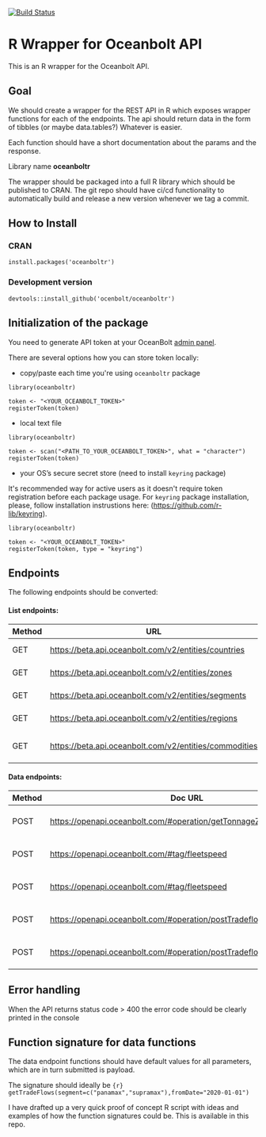 [![Build Status](https://travis-ci.com/oceanbolt/oceanboltr.svg)](https://travis-ci.com/oceanbolt/oceanboltr)

# R Wrapper for Oceanbolt API

This is an R wrapper for the Oceanbolt API.

## Goal

We should create a wrapper for the REST API in R which exposes wrapper functions for each of the endpoints.
The api should return data in the form of tibbles (or maybe data.tables?) Whatever is easier.

Each function should have a short documentation about the params and the response.

Library name **oceanboltr**

The wrapper should be packaged into a full R library which should be published to CRAN. 
The git repo should have ci/cd functionality to automatically build and release a new version whenever we tag a commit.

## How to Install

### CRAN

```{r}
install.packages('oceanboltr')
```

### Development version

```{r}
devtools::install_github('ocenbolt/oceanboltr')
```

## Initialization of the package

You need to generate API token at your OceanBolt [admin panel](https://app.oceanbolt.com/profile).

There are several options how you can store token locally:

- copy/paste each time you're using `oceanboltr` package

```{r}
library(oceanboltr)

token <- "<YOUR_OCEANBOLT_TOKEN>"
registerToken(token)
```

- local text file

```{r}
library(oceanboltr)

token <- scan("<PATH_TO_YOUR_OCEANBOLT_TOKEN>", what = "character")
registerToken(token)
```

- your OS’s secure secret store (need to install `keyring` package)

It's recommended way for active users as it doesn't require token registration before each package usage. For `keyring` package installation, please, follow installation instrustions here: (https://github.com/r-lib/keyring).

```{r}
library(oceanboltr)

token <- "<YOUR_OCEANBOLT_TOKEN>"
registerToken(token, type = "keyring")
```


## Endpoints

The following endpoints should be converted:

#### List endpoints:
| Method | URL   |      Description      |  R Function name |
|----------|----------|:-------------:|------:|
| GET | https://beta.api.oceanbolt.com/v2/entities/countries | returns list of countries | listCountries() |
| GET | https://beta.api.oceanbolt.com/v2/entities/zones | returns list of zones | listZones() |
| GET | https://beta.api.oceanbolt.com/v2/entities/segments | returns list of segments | listSegments() |
| GET | https://beta.api.oceanbolt.com/v2/entities/regions | returns list of regions | listRegions() |
| GET | https://beta.api.oceanbolt.com/v2/entities/commodities | returns list of commodities | listCommodities() |

#### Data endpoints:

| Method | Doc URL   |      Description      |  R Function name |
|----------|----------|:-------------:|------:|
| POST | https://openapi.oceanbolt.com/#operation/getTonnageZone | returns tonnage zone data | getTonnageZoneCount() |
| POST | https://openapi.oceanbolt.com/#tag/fleetspeed | returns fleet speed data | getFleetSpeed() |
| POST | https://openapi.oceanbolt.com/#tag/fleetspeed | returns fleet speed data | getFleetSpeed() |
| POST | https://openapi.oceanbolt.com/#operation/postTradeflowLadenLegs | returns individual trade flows | getTradeFlows()
| POST | https://openapi.oceanbolt.com/#operation/postTradeflowDailyTimeseries | returns trade flows timeseries | getTradeFlowsTimeseries()


## Error handling

When the API returns status code > 400 the error code should be clearly printed in the console

## Function signature for data functions

The data endpoint functions should have default values for all parameters, which are in turn submitted is payload.

The signature should ideally be `{r} getTradeFlows(segment=c("panamax","supramax"),fromDate="2020-01-01")`

I have drafted up a very quick proof of concept R script with ideas and examples of how the function signatures could be. This is available in this repo.



